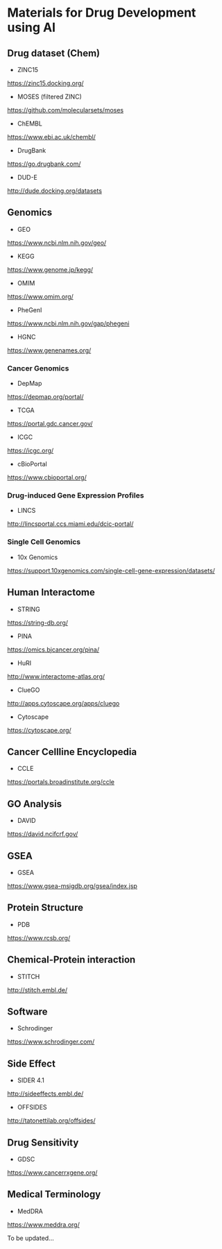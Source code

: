 # Materials for Drug Development using AI

## Drug dataset (Chem)
- ZINC15

https://zinc15.docking.org/

- MOSES (filtered ZINC)

https://github.com/molecularsets/moses

- ChEMBL

https://www.ebi.ac.uk/chembl/

- DrugBank

https://go.drugbank.com/

- DUD-E

http://dude.docking.org/datasets


## Genomics
- GEO

https://www.ncbi.nlm.nih.gov/geo/

- KEGG 

https://www.genome.jp/kegg/

- OMIM

https://www.omim.org/

- PheGenI

https://www.ncbi.nlm.nih.gov/gap/phegeni

- HGNC

https://www.genenames.org/

### Cancer Genomics
- DepMap

https://depmap.org/portal/

- TCGA

https://portal.gdc.cancer.gov/

- ICGC

https://icgc.org/

- cBioPortal

https://www.cbioportal.org/

### Drug-induced Gene Expression Profiles
- LINCS

http://lincsportal.ccs.miami.edu/dcic-portal/

### Single Cell Genomics 
- 10x Genomics

https://support.10xgenomics.com/single-cell-gene-expression/datasets/

## Human Interactome
- STRING

https://string-db.org/

- PINA

https://omics.bjcancer.org/pina/

- HuRI

http://www.interactome-atlas.org/

- ClueGO

http://apps.cytoscape.org/apps/cluego

- Cytoscape

https://cytoscape.org/

## Cancer Cellline Encyclopedia 

- CCLE

https://portals.broadinstitute.org/ccle

## GO Analysis
- DAVID

https://david.ncifcrf.gov/

## GSEA 

- GSEA

https://www.gsea-msigdb.org/gsea/index.jsp


## Protein Structure 
- PDB

https://www.rcsb.org/

## Chemical-Protein interaction
- STITCH

http://stitch.embl.de/


## Software
- Schrodinger

https://www.schrodinger.com/


## Side Effect 
- SIDER 4.1

http://sideeffects.embl.de/

- OFFSIDES

http://tatonettilab.org/offsides/


## Drug Sensitivity 

- GDSC 

https://www.cancerrxgene.org/

## Medical Terminology
- MedDRA

https://www.meddra.org/



To be updated...
